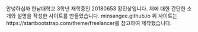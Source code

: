 안녕하십까 한남대학교 3학년 재학중인 20180653 황민상입니다.
저에 대한 간단한 소개와 설명을 작성한 사이트를 만들었습니다.
minsangee.github.io
위 사이트는https://startbootstrap.com/theme/freelancer를 참고하여 제작했습니다.
